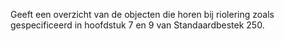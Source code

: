 Geeft een overzicht van de objecten die horen bij riolering zoals gespecificeerd in hoofdstuk 7 en 9 van Standaardbestek 250.
